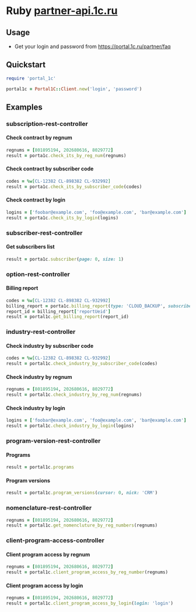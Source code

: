 # Ruby [partner-api.1c.ru](https://partner-api.1c.ru/api/swagger-ui/index.html)

## Usage

* Get your login and password from https://portal.1c.ru/partner/faq

## Quickstart

```rb
require 'portal_1c'

portal1c = Portal1C::Client.new('login', 'password')
```

## Examples

### subscription-rest-controller

#### Check contract by regnum

```rb
regnums = [801895194, 202680616, 8029772]
result = porta1c.check_its_by_reg_num(regnums)
```

#### Check contract by subscriber code

```rb
codes = %w[CL-12382 CL-898382 CL-932992]
result = porta1c.check_its_by_subscriber_code(codes)
```

#### Check contract by login

```rb
logins = ['foobar@example.com', 'foo@example.com', 'bar@example.com']
result = porta1c.check_its_by_login(logins)
```

### subscriber-rest-controller

#### Get subscribers list

```rb
result = porta1c.subscriber(page: 0, size: 1)
```

### option-rest-controller

#### Billing report

```rb
codes = %w[CL-12382 CL-898382 CL-932992]
billing_report = porta1c.billing_report(type: 'CLOUD_BACKUP', subscriber_code_list: codes)
report_id = billing_report['reportUeid']
result = portal1c.get_billing_report(report_id)
```

### industry-rest-controller

#### Check industry by subscriber code

```rb
codes = %w[CL-12382 CL-898382 CL-932992]
result = portal1c.check_industry_by_subscriber_code(codes)
```

#### Check industry by regnum

```rb
regnums = [801895194, 202680616, 8029772]
result = portal1c.check_industry_by_reg_num(regnums)
```

#### Check industry by login

```rb
logins = ['foobar@example.com', 'foo@example.com', 'bar@example.com']
result = portal1c.check_industry_by_login(logins)
```

### program-version-rest-controller

#### Programs

```rb
result = portal1c.programs
```

#### Program versions

```rb
result = portal1c.program_versions(cursor: 0, nick: 'CRM')
```

### nomenclature-rest-controller

```rb
regnums = [801895194, 202680616, 8029772]
result = portal1c.get_nomencluture_by_reg_numbers(regnums)
```

### client-program-access-controller

#### Client program access by regnum

```rb
regnums = [801895194, 202680616, 8029772]
result = portal1c.client_program_access_by_reg_number(regnums)
```

#### Client program access by login

```rb
regnums = [801895194, 202680616, 8029772]
result = portal1c.client_program_access_by_login(login: 'login')
```
